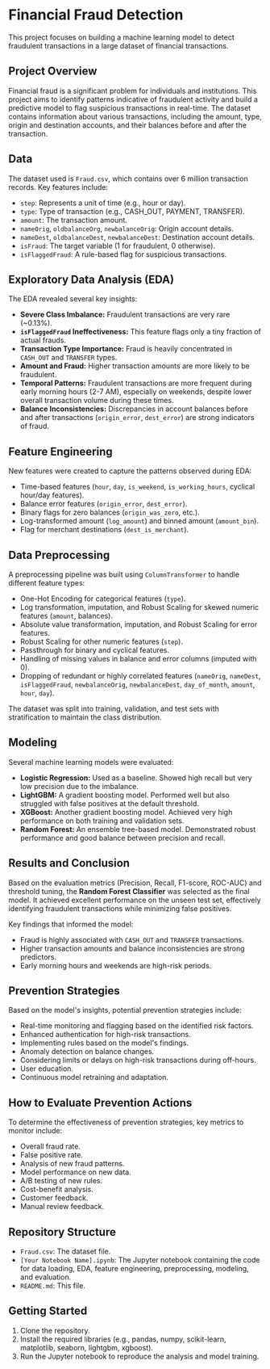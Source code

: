 # Financial Fraud Detection

This project focuses on building a machine learning model to detect fraudulent transactions in a large dataset of financial transactions.

## Project Overview

Financial fraud is a significant problem for individuals and institutions. This project aims to identify patterns indicative of fraudulent activity and build a predictive model to flag suspicious transactions in real-time. The dataset contains information about various transactions, including the amount, type, origin and destination accounts, and their balances before and after the transaction.

## Data

The dataset used is `Fraud.csv`, which contains over 6 million transaction records. Key features include:

*   `step`: Represents a unit of time (e.g., hour or day).
*   `type`: Type of transaction (e.g., CASH_OUT, PAYMENT, TRANSFER).
*   `amount`: The transaction amount.
*   `nameOrig`, `oldbalanceOrg`, `newbalanceOrig`: Origin account details.
*   `nameDest`, `oldbalanceDest`, `newbalanceDest`: Destination account details.
*   `isFraud`: The target variable (1 for fraudulent, 0 otherwise).
*   `isFlaggedFraud`: A rule-based flag for suspicious transactions.

## Exploratory Data Analysis (EDA)

The EDA revealed several key insights:

*   **Severe Class Imbalance:** Fraudulent transactions are very rare (~0.13%).
*   **`isFlaggedFraud` Ineffectiveness:** This feature flags only a tiny fraction of actual frauds.
*   **Transaction Type Importance:** Fraud is heavily concentrated in `CASH_OUT` and `TRANSFER` types.
*   **Amount and Fraud:** Higher transaction amounts are more likely to be fraudulent.
*   **Temporal Patterns:** Fraudulent transactions are more frequent during early morning hours (2-7 AM), especially on weekends, despite lower overall transaction volume during these times.
*   **Balance Inconsistencies:** Discrepancies in account balances before and after transactions (`origin_error`, `dest_error`) are strong indicators of fraud.

## Feature Engineering

New features were created to capture the patterns observed during EDA:

*   Time-based features (`hour`, `day`, `is_weekend`, `is_working_hours`, cyclical hour/day features).
*   Balance error features (`origin_error`, `dest_error`).
*   Binary flags for zero balances (`origin_was_zero`, etc.).
*   Log-transformed amount (`log_amount`) and binned amount (`amount_bin`).
*   Flag for merchant destinations (`dest_is_merchant`).

## Data Preprocessing

A preprocessing pipeline was built using `ColumnTransformer` to handle different feature types:

*   One-Hot Encoding for categorical features (`type`).
*   Log transformation, imputation, and Robust Scaling for skewed numeric features (`amount`, balances).
*   Absolute value transformation, imputation, and Robust Scaling for error features.
*   Robust Scaling for other numeric features (`step`).
*   Passthrough for binary and cyclical features.
*   Handling of missing values in balance and error columns (imputed with 0).
*   Dropping of redundant or highly correlated features (`nameOrig`, `nameDest`, `isFlaggedFraud`, `newbalanceOrig`, `newbalanceDest`, `day_of_month`, `amount`, `hour`, `day`).

The dataset was split into training, validation, and test sets with stratification to maintain the class distribution.

## Modeling

Several machine learning models were evaluated:

*   **Logistic Regression:** Used as a baseline. Showed high recall but very low precision due to the imbalance.
*   **LightGBM:** A gradient boosting model. Performed well but also struggled with false positives at the default threshold.
*   **XGBoost:** Another gradient boosting model. Achieved very high performance on both training and validation sets.
*   **Random Forest:** An ensemble tree-based model. Demonstrated robust performance and good balance between precision and recall.

## Results and Conclusion

Based on the evaluation metrics (Precision, Recall, F1-score, ROC-AUC) and threshold tuning, the **Random Forest Classifier** was selected as the final model. It achieved excellent performance on the unseen test set, effectively identifying fraudulent transactions while minimizing false positives.

Key findings that informed the model:

*   Fraud is highly associated with `CASH_OUT` and `TRANSFER` transactions.
*   Higher transaction amounts and balance inconsistencies are strong predictors.
*   Early morning hours and weekends are high-risk periods.

## Prevention Strategies

Based on the model's insights, potential prevention strategies include:

*   Real-time monitoring and flagging based on the identified risk factors.
*   Enhanced authentication for high-risk transactions.
*   Implementing rules based on the model's findings.
*   Anomaly detection on balance changes.
*   Considering limits or delays on high-risk transactions during off-hours.
*   User education.
*   Continuous model retraining and adaptation.

## How to Evaluate Prevention Actions

To determine the effectiveness of prevention strategies, key metrics to monitor include:

*   Overall fraud rate.
*   False positive rate.
*   Analysis of new fraud patterns.
*   Model performance on new data.
*   A/B testing of new rules.
*   Cost-benefit analysis.
*   Customer feedback.
*   Manual review feedback.

## Repository Structure

*   `Fraud.csv`: The dataset file.
*   `[Your Notebook Name].ipynb`: The Jupyter notebook containing the code for data loading, EDA, feature engineering, preprocessing, modeling, and evaluation.
*   `README.md`: This file.

## Getting Started

1.  Clone the repository.
2.  Install the required libraries (e.g., pandas, numpy, scikit-learn, matplotlib, seaborn, lightgbm, xgboost).
3.  Run the Jupyter notebook to reproduce the analysis and model training.
